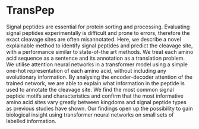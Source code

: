 # TransPep

Signal peptides are essential for protein sorting and processing. Evaluating signal peptides experimentally is difficult and prone to errors, therefore the exact cleavage sites are often misannotated. Here, we describe a novel explainable method to identify signal peptides and predict the cleavage site, with a performance similar to state-of-the art methods. We treat each amino acid sequence as a sentence and its annotation as a translation problem. We utilise attention neural networks in a transformer model using a simple one-hot representation of each amino acid, without including any evolutionary information. By analysing the encoder-decoder attention of the trained network, we are able to explain what information in the peptide is used to annotate the cleavage site. We find the most common signal peptide motifs and characteristics and confirm that the most informative amino acid sites vary greatly between kingdoms and signal peptide types as previous studies have shown. Our findings open up the possibility to gain biological insight using transformer neural networks on small sets of labelled information.

